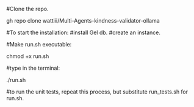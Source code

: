 #Clone the repo. 

gh repo clone wattiii/Multi-Agents-kindness-validator-ollama

#To start the installation:
#install Gel db. 
#create an instance.


#Make run.sh executable:

chmod +x run.sh

#type in the terminal:

./run.sh

#to run the unit tests, repeat this process, but substitute run_tests.sh for run.sh.